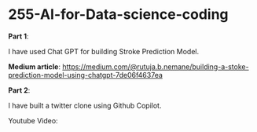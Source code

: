 # 255-AI-for-Data-science-coding

**Part 1**:

I have used Chat GPT for building Stroke Prediction Model.

**Medium article**:
https://medium.com/@rutuja.b.nemane/building-a-stoke-prediction-model-using-chatgpt-7de06f4637ea

**Part 2**:

I have built a twitter clone using Github Copilot.

Youtube Video: 

